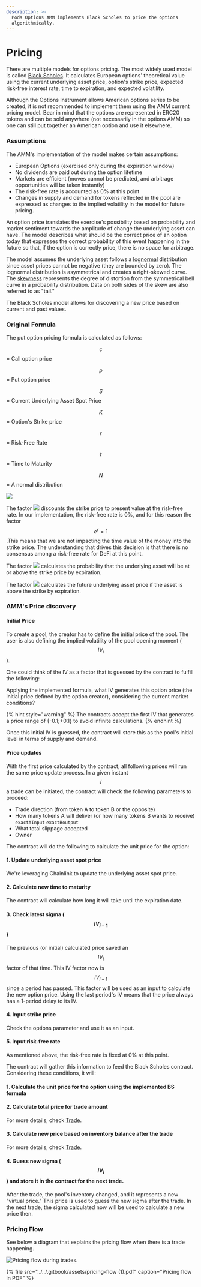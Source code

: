 ```yaml
---
description: >-
  Pods Options AMM implements Black Scholes to price the options
  algorithmically.
---
```


# Pricing

There are multiple models for options pricing. The most widely used model is called [Black Scholes](https://www.investopedia.com/terms/b/blackscholes.asp). It calculates European options' theoretical value using the current underlying asset price, option's strike price, expected risk-free interest rate, time to expiration, and expected volatility. 

Although the Options Instrument allows American options series to be created, it is not recommended to implement them using the AMM current pricing model. Bear in mind that the options are represented in ERC20 tokens and can be sold anywhere \(not necessarily in the options AMM\) so one can still put together an American option and use it elsewhere.

### Assumptions

The AMM's implementation of the model makes certain assumptions:

* European Options \(exercised only during the expiration window\)
* No dividends are paid out during the option lifetime
* Markets are efficient \(moves cannot be predicted, and arbitrage opportunities will be taken instantly\)
* The risk-free rate is accounted as 0% at this point
* Changes in supply and demand for tokens reflected in the pool are expressed as changes to the implied volatility in the model for future pricing.

An option price translates the exercise's possibility based on probability and market sentiment towards the amplitude of change the underlying asset can have. The model describes what should be the correct price of an option today that expresses the correct probability of this event happening in the future so that, if the option is correctly price, there is no space for arbitrage.

The model assumes the underlying asset follows a [lognormal](https://www.investopedia.com/articles/investing/102014/lognormal-and-normal-distribution.asp) distribution since asset prices cannot be negative \(they are bounded by zero\). The lognormal distribution is asymmetrical and creates a right-skewed curve. The [skewness](https://www.investopedia.com/terms/s/skewness.asp) represents the degree of distortion from the symmetrical bell curve in a probability distribution. Data on both sides of the skew are also referred to as "tail."

The Black Scholes model allows for discovering a new price based on current and past values. 

### Original Formula

The put option pricing formula is calculated as follows:

$$c$$ = Call option price

$$p$$ = Put option price

$$S$$= Current Underlying Asset Spot Price

$$K$$ = Option's Strike price

$$r$$ = Risk-Free Rate

$$t$$ = Time to Maturity

$$N$$ = A normal distribution

![](../../.gitbook/assets/screen-shot-2020-11-30-at-2.29.42-am.png)

The factor  ![](../../.gitbook/assets/screen-shot-2020-11-30-at-2.33.19-am.png) discounts the strike price to present value at the risk-free rate. In our implementation, the risk-free rate is 0%, and for this reason the factor $$e^r=1$$.This means that we are not impacting the time value of the money into the strike price. The understanding that drives this decision is that there is no consensus among a risk-free rate for DeFi at this point.

The factor ![](../../.gitbook/assets/screen-shot-2020-11-30-at-2.41.17-am.png) calculates the probability that the underlying asset will be at or above the strike price by expiration.

The factor ![](../../.gitbook/assets/screen-shot-2020-11-30-at-2.42.52-am.png) calculates the future underlying asset price if the asset is above the strike by expiration.

### AMM's Price discovery

#### Initial Price

To create a pool, the creator has to define the initial price of the pool. The user is also defining the implied volatility of the pool opening moment \($$IV_i$$\). 

One could think of the IV as a factor that is guessed by the contract to fulfill the following: 

Applying the implemented formula, what IV generates this option price \(the initial price defined by the option creator\), considering the current market conditions? 

{% hint style="warning" %}
The contracts accept the first IV that generates a price range of {-0.1;+0.1} to avoid infinite calculations.
{% endhint %}

Once this initial IV is guessed, the contract will store this as the pool's initial level in terms of supply and demand.

####  Price updates

With the first price calculated by the contract, all following prices will run the same price update process. In a given instant $$i$$ a trade can be initiated, the contract will check the following parameters to proceed:

* Trade direction \(from token A to token B or the opposite\)
* How many tokens A will deliver \(or how many tokens B wants to receive\) `exactAInput` `exactBoutput`
* What total slippage accepted
* Owner

The contract will do the following to calculate the unit price for the option:

#### 1. Update underlying asset spot price

We're leveraging Chainlink to update the underlying asset spot price.   

#### 2. Calculate new time to maturity

The contract will calculate how long it will take until the expiration date. 

#### 3. Check latest sigma \($$IV_{i-1}$$\)

The previous \(or initial\) calculated price saved an $$IV_i$$ factor of that time. This IV factor now is $$IV_{i-1}$$since a period has passed. This factor will be used as an input to calculate the new option price. Using the last period's IV means that the price always has a 1-period delay to its IV. 

#### 4. Input strike price

Check the options parameter and use it as an input.

#### 5. Input risk-free rate

As mentioned above, the risk-free rate is fixed at 0% at this point.

The contract will gather this information to feed the Black Scholes contract. Considering these conditions,  it will:

#### 1. Calculate the unit price for the option using the implemented BS formula

#### 2. Calculate total price for trade amount

For more details, check [Trade](https://app.gitbook.com/@pods-finance-1/s/teste/~/drafts/-MNMwlOe0wakQKTZXaXb/options-amm-overview/optionamm/functions/trade).

#### 3. Calculate new price based on inventory balance after the trade

For more details, check [Trade](https://app.gitbook.com/@pods-finance-1/s/teste/~/drafts/-MNMwlOe0wakQKTZXaXb/options-amm-overview/optionamm/functions/trade).

#### 4. Guess new sigma \($$IV_i$$\) and store it in the contract for the next trade.

After the trade, the pool's inventory changed, and it represents a new "virtual price." This price is used to guess the new sigma after the trade. In the next trade, the sigma calculated now will be used to calculate a new price then.

### Pricing Flow

See below a diagram that explains the pricing flow when there is a trade happening. 

![Pricing flow during trades.](../../.gitbook/assets/pricing-flow.png)

{% file src="../../.gitbook/assets/pricing-flow \(1\).pdf" caption="Pricing flow in PDF" %}

